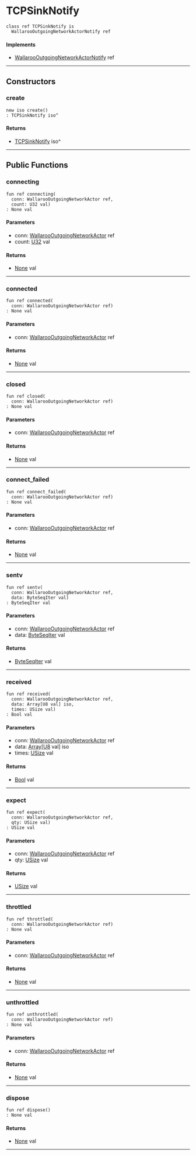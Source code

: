 # TCPSinkNotify

```pony
class ref TCPSinkNotify is
  WallarooOutgoingNetworkActorNotify ref
```

#### Implements

* [WallarooOutgoingNetworkActorNotify](wallaroo-ent-network-WallarooOutgoingNetworkActorNotify) ref

---

## Constructors

### create

```pony
new iso create()
: TCPSinkNotify iso^
```

#### Returns

* [TCPSinkNotify](wallaroo-core-sink-tcp_sink-TCPSinkNotify) iso^

---

## Public Functions

### connecting

```pony
fun ref connecting(
  conn: WallarooOutgoingNetworkActor ref,
  count: U32 val)
: None val
```
#### Parameters

*   conn: [WallarooOutgoingNetworkActor](wallaroo-ent-network-WallarooOutgoingNetworkActor) ref
*   count: [U32](builtin-U32) val

#### Returns

* [None](builtin-None) val

---

### connected

```pony
fun ref connected(
  conn: WallarooOutgoingNetworkActor ref)
: None val
```
#### Parameters

*   conn: [WallarooOutgoingNetworkActor](wallaroo-ent-network-WallarooOutgoingNetworkActor) ref

#### Returns

* [None](builtin-None) val

---

### closed

```pony
fun ref closed(
  conn: WallarooOutgoingNetworkActor ref)
: None val
```
#### Parameters

*   conn: [WallarooOutgoingNetworkActor](wallaroo-ent-network-WallarooOutgoingNetworkActor) ref

#### Returns

* [None](builtin-None) val

---

### connect_failed

```pony
fun ref connect_failed(
  conn: WallarooOutgoingNetworkActor ref)
: None val
```
#### Parameters

*   conn: [WallarooOutgoingNetworkActor](wallaroo-ent-network-WallarooOutgoingNetworkActor) ref

#### Returns

* [None](builtin-None) val

---

### sentv

```pony
fun ref sentv(
  conn: WallarooOutgoingNetworkActor ref,
  data: ByteSeqIter val)
: ByteSeqIter val
```
#### Parameters

*   conn: [WallarooOutgoingNetworkActor](wallaroo-ent-network-WallarooOutgoingNetworkActor) ref
*   data: [ByteSeqIter](builtin-ByteSeqIter) val

#### Returns

* [ByteSeqIter](builtin-ByteSeqIter) val

---

### received

```pony
fun ref received(
  conn: WallarooOutgoingNetworkActor ref,
  data: Array[U8 val] iso,
  times: USize val)
: Bool val
```
#### Parameters

*   conn: [WallarooOutgoingNetworkActor](wallaroo-ent-network-WallarooOutgoingNetworkActor) ref
*   data: [Array](builtin-Array)\[[U8](builtin-U8) val\] iso
*   times: [USize](builtin-USize) val

#### Returns

* [Bool](builtin-Bool) val

---

### expect

```pony
fun ref expect(
  conn: WallarooOutgoingNetworkActor ref,
  qty: USize val)
: USize val
```
#### Parameters

*   conn: [WallarooOutgoingNetworkActor](wallaroo-ent-network-WallarooOutgoingNetworkActor) ref
*   qty: [USize](builtin-USize) val

#### Returns

* [USize](builtin-USize) val

---

### throttled

```pony
fun ref throttled(
  conn: WallarooOutgoingNetworkActor ref)
: None val
```
#### Parameters

*   conn: [WallarooOutgoingNetworkActor](wallaroo-ent-network-WallarooOutgoingNetworkActor) ref

#### Returns

* [None](builtin-None) val

---

### unthrottled

```pony
fun ref unthrottled(
  conn: WallarooOutgoingNetworkActor ref)
: None val
```
#### Parameters

*   conn: [WallarooOutgoingNetworkActor](wallaroo-ent-network-WallarooOutgoingNetworkActor) ref

#### Returns

* [None](builtin-None) val

---

### dispose

```pony
fun ref dispose()
: None val
```

#### Returns

* [None](builtin-None) val

---

